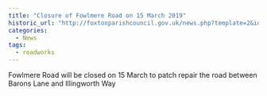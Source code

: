 ```yaml
---
title: "Closure of Fowlmere Road on 15 March 2019"
historic_url: "http://foxtonparishcouncil.gov.uk/news.php?template=2&id=650"
categories:
  - News
tags:
  - roadworks
---
```


Fowlmere Road will be closed on 15 March to patch repair the road between Barons Lane and Illingworth Way